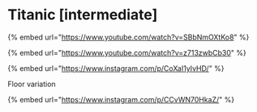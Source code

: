 # Titanic \[intermediate]

{% embed url="https://www.youtube.com/watch?v=SBbNmOXtKo8" %}

{% embed url="https://www.youtube.com/watch?v=z713zwbCb30" %}

{% embed url="https://www.instagram.com/p/CoXaI1yIvHD/" %}

Floor variation

{% embed url="https://www.instagram.com/p/CCvWN70HkaZ/" %}
